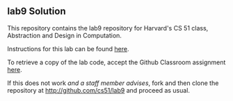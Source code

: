
## lab9 Solution




This repository contains the lab9 repository for Harvard's
CS 51 class, Abstraction and Design in Computation.

Instructions for this lab can be found
[here](http://cs51.io/labs/lab9).

To retrieve a copy of the lab code, accept the Github Classroom
assignment [here](http://url.cs51.io/lab9).

If this does not work _and a staff member advises_, fork and then
clone the repository at 
<http://github.com/cs51/lab9> and proceed as usual.

